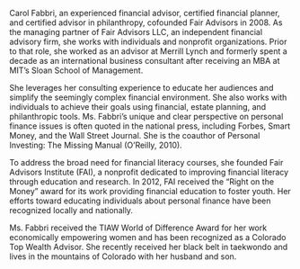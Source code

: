 Carol Fabbri, an experienced financial advisor, certified financial planner, and certified advisor in
philanthropy, cofounded Fair Advisors in 2008. As the managing partner of Fair Advisors LLC, an
independent financial advisory firm, she works with individuals and nonprofit organizations. Prior
to that role, she worked as an advisor at Merrill Lynch and formerly spent a decade as an international
business consultant after receiving an MBA at MIT’s Sloan School of Management. 

She leverages her
consulting experience to educate her audiences and simplify the seemingly complex financial
environment. She also works with individuals to achieve their goals using financial, estate planning, and
philanthropic tools. Ms. Fabbri’s unique and clear perspective on personal finance issues is often
quoted in the national press, including Forbes, Smart Money, and the Wall Street Journal. She is the
coauthor of Personal Investing: The Missing Manual (O’Reilly, 2010).

To address the broad need for financial literacy courses, she founded Fair Advisors Institute (FAI),
a nonprofit dedicated to improving financial literacy through education and research. In 2012, FAI
received the “Right on the Money” award for its work providing financial education to foster youth.
Her efforts toward educating individuals about personal finance have been recognized locally and
nationally. 

Ms. Fabbri received the TIAW World of Difference Award for her work economically empowering women
and has been recognized as a Colorado Top Wealth Advisor. She recently received her black belt in
taekwondo and lives in the mountains of Colorado with her husband and son.